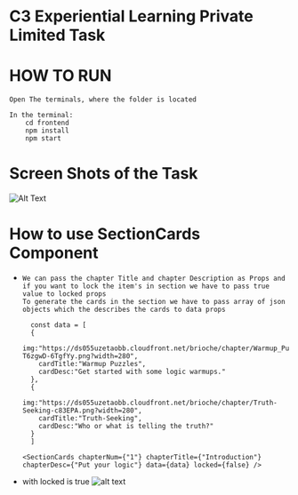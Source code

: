 # C3 Experiential Learning Private Limited Task

# HOW TO RUN
```
Open The terminals, where the folder is located

In the terminal:
	cd frontend
	npm install
	npm start

```

# Screen Shots of the Task
![Alt Text](https://github.com/sherlockholmes211/C3Task/blob/main/SS/c3.gif)

# How to use SectionCards Component
- ```
  We can pass the chapter Title and chapter Description as Props and 
  if you want to lock the item's in section we have to pass true value to locked props 
  To generate the cards in the section we have to pass array of json objects which the describes the cards to data props
  
    const data = [
    {
      img:"https://ds055uzetaobb.cloudfront.net/brioche/chapter/Warmup_Puzzles-T6zgwD-6TgfYy.png?width=280",
      cardTitle:"Warmup Puzzles",
      cardDesc:"Get started with some logic warmups."
    },
    {
      img:"https://ds055uzetaobb.cloudfront.net/brioche/chapter/Truth-Seeking-c83EPA.png?width=280",
      cardTitle:"Truth-Seeking",
      cardDesc:"Who or what is telling the truth?"
    }
    ]
  
  <SectionCards chapterNum={"1"} chapterTitle={"Introduction"} chapterDesc={"Put your logic"} data={data} locked={false} />

  ```
 - with locked is true
   ![alt text](https://awesomescreenshot.s3.amazonaws.com/image/1817905/9398797-9378e4f26a77da580cd7fe6f925c7b34.png?X-Amz-Algorithm=AWS4-HMAC-SHA256&X-Amz-Credential=AKIAJSCJQ2NM3XLFPVKA%2F20210614%2Fus-east-1%2Fs3%2Faws4_request&X-Amz-Date=20210614T131804Z&X-Amz-Expires=28800&X-Amz-SignedHeaders=host&X-Amz-Signature=bb126216419e45a85bb64334af3d5d19ad172135ec1fc7f6e7c146e1c75b660c)
